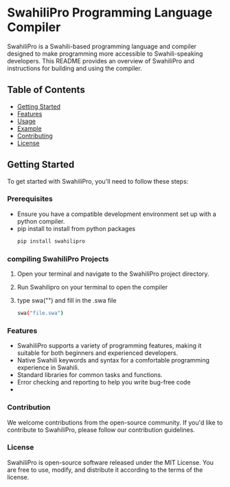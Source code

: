 # SwahiliPro Programming Language Compiler

SwahiliPro is a Swahili-based programming language and compiler designed to make programming more accessible to Swahili-speaking developers. This README provides an overview of SwahiliPro and instructions for building and using the compiler.

## Table of Contents
- [Getting Started](#getting-started)
- [Features](#features)
- [Usage](#usage)
- [Example](#example)
- [Contributing](#contributing)
- [License](#license)

## Getting Started

To get started with SwahiliPro, you'll need to follow these steps:

### Prerequisites

- Ensure you have a compatible development environment set up with a python compiler.
- pip install to install from python packages
   ```bash
   pip install swahilipro

### compiling SwahiliPro Projects

1. Open your terminal and navigate to the SwahiliPro project directory.
2. Run Swahilipro on your terminal to open the compiler
3. type swa("") and fill in the .swa file 

   ```bash
   swa("file.swa")

### Features

- SwahiliPro supports a variety of programming features, making it suitable for both beginners and experienced developers.
- Native Swahili keywords and syntax for a comfortable programming experience in Swahili.
- Standard libraries for common tasks and functions.
- Error checking and reporting to help you write bug-free code
- 
### Contribution

We welcome contributions from the open-source community. If you'd like to contribute to SwahiliPro, please follow our contribution guidelines.

### License
SwahiliPro is open-source software released under the MIT License. You are free to use, modify, and distribute it according to the terms of the license.


